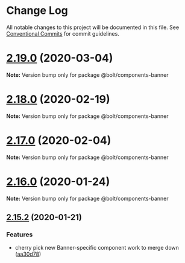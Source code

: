 # Change Log

All notable changes to this project will be documented in this file.
See [Conventional Commits](https://conventionalcommits.org) for commit guidelines.

# [2.19.0](https://github.com/bolt-design-system/bolt/tree/master/packages/components/bolt-banner/compare/v2.18.1...v2.19.0) (2020-03-04)

**Note:** Version bump only for package @bolt/components-banner





# [2.18.0](https://github.com/bolt-design-system/bolt/tree/master/packages/components/bolt-banner/compare/v2.17.1...v2.18.0) (2020-02-19)

**Note:** Version bump only for package @bolt/components-banner





# [2.17.0](https://github.com/bolt-design-system/bolt/tree/master/packages/components/bolt-banner/compare/v2.16.3...v2.17.0) (2020-02-04)

**Note:** Version bump only for package @bolt/components-banner





# [2.16.0](https://github.com/bolt-design-system/bolt/tree/master/packages/components/bolt-banner/compare/v2.15.2...v2.16.0) (2020-01-24)

**Note:** Version bump only for package @bolt/components-banner





## [2.15.2](https://github.com/bolt-design-system/bolt/tree/master/packages/components/bolt-banner/compare/v2.15.1...v2.15.2) (2020-01-21)


### Features

* cherry pick new Banner-specific component work to merge down ([aa30d78](https://github.com/bolt-design-system/bolt/tree/master/packages/components/bolt-banner/commit/aa30d788bfdbe0b81a0339f95c821c016145f833))
